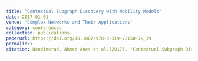 ```yaml
---
title: "Contextual Subgraph Discovery with Mobility Models"
date: 2017-01-01
venue: 'Complex Networks and Their Applications'
category: conferences
collection: publications
paperurl: https://doi.org/10.1007/978-3-319-72150-7\_39
permalink: 
citation: Bendimerad, Ahmed Anes et al.(2017). "Contextual Subgraph Discovery with Mobility Models". Complex Networks and Their Applications.
---
```

